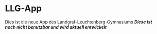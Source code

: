 # LLG-App
Dies ist die neue App des Landgraf-Leuchtenberg-Gymnasiums
***Diese ist noch nicht benutzbar und wird aktuell entwickelt***

